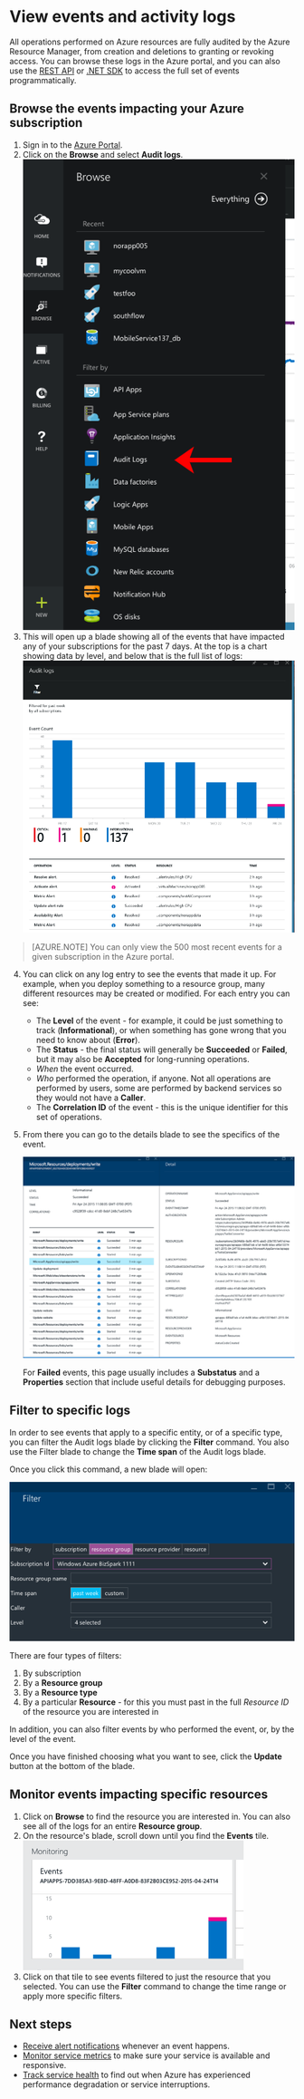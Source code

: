 <properties
	pageTitle="View events and audit logs"
	description="Learn how to see all of the events that happen in your Azure subscription."
	authors="rboucher"
	manager=""
	editor=""
	services="monitoring-and-diagnostics"
	documentationCenter="monitoring-and-diagnostics"/>

<tags 
	ms.service="azure-portal" 
	ms.date="04/28/2015" 
	wacn.date=""/>

# View events and activity logs

All operations performed on Azure resources are fully audited by the Azure Resource Manager, from creation and deletions to granting or revoking access. You can browse these logs in the Azure portal, and you can also use the [REST API](https://msdn.microsoft.com/zh-cn/library/azure/dn931927.aspx) or [.NET SDK](https://www.nuget.org/packages/Microsoft.Azure.Insights/) to access the full set of events programmatically.

## Browse the events impacting your Azure subscription

1. Sign in to the [Azure Portal](https://manage.windowsazure.cn/).
2. Click on the **Browse** and select **Audit logs**.  
    ![Browse Hub](./media/insights-debugging-with-events/Insights_Browse.png)
3. This will open up a blade showing all of the events that have impacted any of your subscriptions for the past 7 days. At the top is a chart showing data by level, and below that is the full list of logs:
    ![All events](./media/insights-debugging-with-events/Insights_AllEvents.png)

>[AZURE.NOTE] You can only view the 500 most recent events for a given subscription in the Azure portal. 

4. You can click on any log entry to see the events that made it up. For example, when you deploy something to a resource group, many different resources may be created or modified. For each entry you can see:
    * The **Level** of the event - for example, it could be just something to track (**Informational**), or when something has gone wrong that you need to know about (**Error**). 
    * The **Status** - the final status will generally be **Succeeded** or **Failed**, but it may also be **Accepted** for long-running operations.
    * *When* the event occurred.
    * *Who* performed the operation, if anyone. Not all operations are performed by users, some are performed by backend services so they would not have a **Caller**.
    * The **Correlation ID** of the event - this is the unique identifier for this set of operations.

5. From there you can go to the details blade to see the specifics of the event.
   
    ![Resource groups](./media/insights-debugging-with-events/Insights_EventDetails.png)

    For **Failed** events, this page usually includes a **Substatus** and a **Properties** section that include useful details for debugging purposes.

## Filter to specific logs

In order to see events that apply to a specific entity, or of a specific type, you can filter the Audit logs blade by clicking the **Filter** command. You also use the Filter blade to change the **Time span** of the Audit logs blade.

Once you click this command, a new blade will open:

![Filter](./media/insights-debugging-with-events/Insights_EventFilter.png)

There are four types of filters:

1. By subscription
2. By a **Resource group**
3. By a **Resource type**
4. By a particular **Resource** - for this you must past in the full *Resource ID* of the resource you are interested in

In addition, you can also filter events by who performed the event, or, by the level of the event.

Once you have finished choosing what you want to see, click the **Update** button at the bottom of the blade.

## Monitor events impacting specific resources

1. Click on **Browse** to find the resource you are interested in. You can also see all of the logs for an entire **Resource group**.
2. On the resource's blade, scroll down until you find the **Events** tile.  
    ![Events tile](./media/insights-debugging-with-events/Insights_EventsTile.png)
3. Click on that tile to see events filtered to just the resource that you selected. You can use the **Filter** command to change the time range or apply more specific filters.

## Next steps

* [Receive alert notifications](/documentation/articles/azure-portal/insights-receive-alert-notifications/) whenever an event happens.
* [Monitor service metrics](/documentation/articles/azure-portal/insights-how-to-customize-monitoring/) to make sure your service is available and responsive.
* [Track service health](/documentation/articles/azure-portal/insights-service-health/) to find out when Azure has experienced performance degradation or service interruptions.  